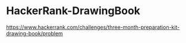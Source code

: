 # HackerRank-DrawingBook

https://www.hackerrank.com/challenges/three-month-preparation-kit-drawing-book/problem

